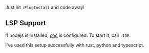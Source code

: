 Just hit `:PlugInstall` and code away!

## LSP Support

If nodejs is installed, [coc][] is configured. To start it, call `:IDE`.

[coc]: https://github.com/neoclide/coc.nvim

I've used this setup successfully with rust, python and typescript.
